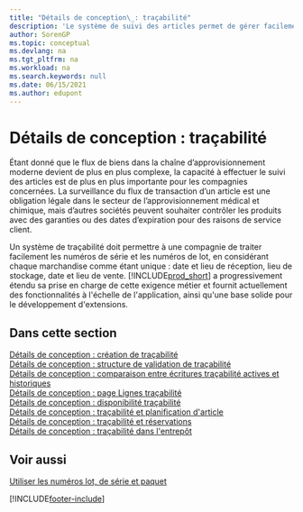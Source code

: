 ```yaml
---
title: "Détails de conception\_: traçabilité"
description: 'Le système de suivi des articles permet de gérer facilement les numéros de série et de lot, qui peuvent être nécessaires pour répondre aux exigences légales ou aider à la gestion de la garantie.'
author: SorenGP
ms.topic: conceptual
ms.devlang: na
ms.tgt_pltfrm: na
ms.workload: na
ms.search.keywords: null
ms.date: 06/15/2021
ms.author: edupont
---
```

# <a name="design-details-item-tracking"></a>Détails de conception : traçabilité
Étant donné que le flux de biens dans la chaîne d’approvisionnement moderne devient de plus en plus complexe, la capacité à effectuer le suivi des articles est de plus en plus importante pour les compagnies concernées. La surveillance du flux de transaction d’un article est une obligation légale dans le secteur de l’approvisionnement médical et chimique, mais d’autres sociétés peuvent souhaiter contrôler les produits avec des garanties ou des dates d’expiration pour des raisons de service client.  

Un système de traçabilité doit permettre à une compagnie de traiter facilement les numéros de série et les numéros de lot, en considérant chaque marchandise comme étant unique : date et lieu de réception, lieu de stockage, date et lieu de vente. [!INCLUDE[prod_short](includes/prod_short.md)] a progressivement étendu sa prise en charge de cette exigence métier et fournit actuellement des fonctionnalités à l'échelle de l'application, ainsi qu'une base solide pour le développement d'extensions.  

## <a name="in-this-section"></a>Dans cette section
[Détails de conception : création de traçabilité](design-details-item-tracking-design.md)  
[Détails de conception : structure de validation de traçabilité](design-details-item-tracking-posting-structure.md)  
[Détails de conception : comparaison entre écritures traçabilité actives et historiques](design-details-active-versus-historic-item-tracking-entries.md)  
[Détails de conception : page Lignes traçabilité](design-details-item-tracking-lines-window.md)  
[Détails de conception : disponibilité traçabilité](design-details-item-tracking-availability.md)  
[Détails de conception : traçabilité et planification d'article](design-details-item-tracking-and-planning.md)  
[Détails de conception : traçabilité et réservations](design-details-item-tracking-and-reservations.md)  
[Détails de conception : traçabilité dans l'entrepôt](design-details-item-tracking-in-the-warehouse.md)

## <a name="see-also"></a>Voir aussi

[Utiliser les numéros lot, de série et paquet](inventory-how-work-item-tracking.md)  

[!INCLUDE[footer-include](includes/footer-banner.md)]
